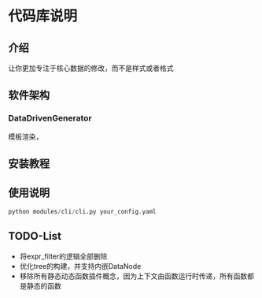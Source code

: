 # 代码库说明

## 介绍

让你更加专注于核心数据的修改，而不是样式或者格式

## 软件架构

### DataDrivenGenerator

模板渲染，

## 安装教程

## 使用说明

```python
python modules/cli/cli.py your_config.yaml
```

## TODO-List

- 将expr_filter的逻辑全部删除
- 优化tree的构建，并支持内嵌DataNode
- 移除所有静态动态函数插件概念，因为上下文由函数运行时传递，所有函数都是静态的函数
